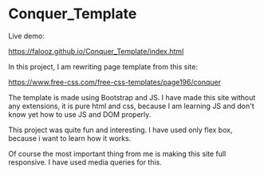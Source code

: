 # Conquer_Template

Live demo:

https://falooz.github.io/Conquer_Template/index.html

In this project, I am rewriting page template from this site: 

https://www.free-css.com/free-css-templates/page196/conquer

The template is made using Bootstrap and JS. 
I have made this site without any extensions, it is pure html and css, 
because I am learning JS and don't know yet how to use JS and DOM properly.

This project was quite fun and interesting. I have used only flex box, 
because i want to learn how it works. 

Of course the most important thing from me is making this site full responsive.
I have used media queries for this.
